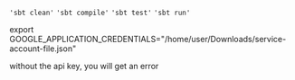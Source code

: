 
`'sbt clean'`
`'sbt compile'`
`'sbt test'`
`'sbt run'`

export GOOGLE_APPLICATION_CREDENTIALS="/home/user/Downloads/service-account-file.json"

without the api key, you will get an error